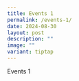 ```yaml
---
title: Events 1
permalink: /events-1/
date: 2024-08-30
layout: post
description: ""
image: ""
variant: tiptap
---
```

<p>Events 1</p>